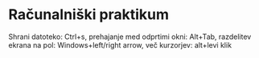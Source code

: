 # Računalniški praktikum
Shrani datoteko: Ctrl+s, prehajanje med odprtimi okni: Alt+Tab, razdelitev ekrana na pol: Windows+left/right arrow, več kurzorjev: alt+levi klik
